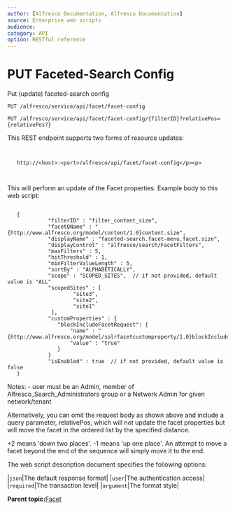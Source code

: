 ```yaml
---
author: [Alfresco Documentation, Alfresco Documentation]
source: Enterprise web scripts
audience: 
category: API
option: RESTful reference
---
```


# PUT Faceted-Search Config

Put \(update\) faceted-search config

`PUT /alfresco/service/api/facet/facet-config`

`PUT /alfresco/service/api/facet/facet-config/{filterID}?relativePos={relativePos?}`

This REST endpoint supports two forms of resource updates:



```

       
   http://<host>:<port>/alfresco/api/facet/facet-config</p><p>
   
     
```

This will perform an update of the Facet properties. Example body to this web script:



```

   {
             "filterID" : "filter_content_size",
             "facetQName" : "{http://www.alfresco.org/model/content/1.0}content.size",
             "displayName" : "faceted-search.facet-menu.facet.size",
             "displayControl" : "alfresco/search/FacetFilters",
             "maxFilters" : 5,
             "hitThreshold" : 1,
             "minFilterValueLength" : 5,
             "sortBy" : "ALPHABETICALLY",
             "scope" : "SCOPED_SITES",  // if not provided, default value is "ALL"
             "scopedSites" : [
                     "site3",
                     "site2",
                     "site1"
              ],
             "customProperties" : {
                "blockIncludeFacetRequest": {
                    "name" : "{http://www.alfresco.org/model/solrfacetcustomproperty/1.0}blockIncludeFacetRequest",
                    "value" : "true"
                }
             }
             "isEnabled" : true  // if not provided, default value is false
   }
```

Notes: - user must be an Admin, member of Alfresco\_Search\_Administrators group or a Network Admin for given network/tenant

Alternatively, you can omit the request body as shown above and include a query parameter, relativePos, which will not update the facet properties but will move the facet in the ordered list by the specified distance.

+2 means 'down two places'. -1 means 'up one place'. An attempt to move a facet beyond the end of the sequence will simply move it to the end.

The web script description document specifies the following options:

|`json`|The default response format|
|`user`|The authentication access|
|`required`|The transaction level|
|`argument`|The format style|

**Parent topic:**[Facet](../references/RESTful-Facet.md)

